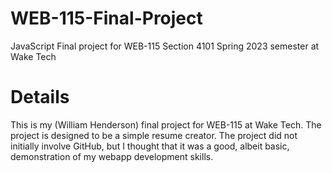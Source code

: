 # WEB-115-Final-Project
JavaScript Final project for WEB-115 Section 4101 Spring 2023 semester at Wake Tech

# Details
This is my (William Henderson) final project for WEB-115 at Wake Tech. The project is designed to be a simple resume creator. The project did not initially involve GitHub, but I thought that it was a good, albeit basic, demonstration of my webapp development skills.